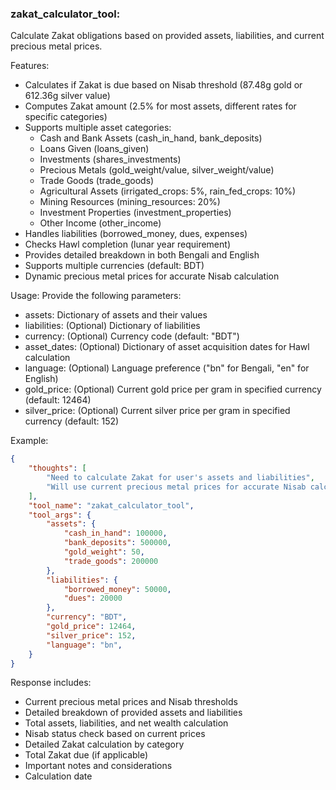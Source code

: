 ### zakat_calculator_tool:
Calculate Zakat obligations based on provided assets, liabilities, and current precious metal prices.

Features:
- Calculates if Zakat is due based on Nisab threshold (87.48g gold or 612.36g silver value)
- Computes Zakat amount (2.5% for most assets, different rates for specific categories)
- Supports multiple asset categories:
  - Cash and Bank Assets (cash_in_hand, bank_deposits)
  - Loans Given (loans_given)
  - Investments (shares_investments)
  - Precious Metals (gold_weight/value, silver_weight/value)
  - Trade Goods (trade_goods)
  - Agricultural Assets (irrigated_crops: 5%, rain_fed_crops: 10%)
  - Mining Resources (mining_resources: 20%)
  - Investment Properties (investment_properties)
  - Other Income (other_income)
- Handles liabilities (borrowed_money, dues, expenses)
- Checks Hawl completion (lunar year requirement)
- Provides detailed breakdown in both Bengali and English
- Supports multiple currencies (default: BDT)
- Dynamic precious metal prices for accurate Nisab calculation

Usage:
Provide the following parameters:
- assets: Dictionary of assets and their values
- liabilities: (Optional) Dictionary of liabilities
- currency: (Optional) Currency code (default: "BDT")
- asset_dates: (Optional) Dictionary of asset acquisition dates for Hawl calculation
- language: (Optional) Language preference ("bn" for Bengali, "en" for English)
- gold_price: (Optional) Current gold price per gram in specified currency (default: 12464)
- silver_price: (Optional) Current silver price per gram in specified currency (default: 152)

Example:
~~~json
{
    "thoughts": [
        "Need to calculate Zakat for user's assets and liabilities",
        "Will use current precious metal prices for accurate Nisab calculation"
    ],
    "tool_name": "zakat_calculator_tool",
    "tool_args": {
        "assets": {
            "cash_in_hand": 100000,
            "bank_deposits": 500000,
            "gold_weight": 50,
            "trade_goods": 200000
        },
        "liabilities": {
            "borrowed_money": 50000,
            "dues": 20000
        },
        "currency": "BDT",
        "gold_price": 12464,
        "silver_price": 152,
        "language": "bn",
    }
}
~~~

Response includes:
- Current precious metal prices and Nisab thresholds
- Detailed breakdown of provided assets and liabilities
- Total assets, liabilities, and net wealth calculation
- Nisab status check based on current prices
- Detailed Zakat calculation by category
- Total Zakat due (if applicable)
- Important notes and considerations
- Calculation date
